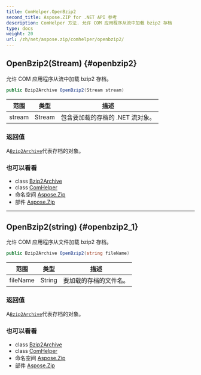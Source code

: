 ```yaml
---
title: ComHelper.OpenBzip2
second_title: Aspose.ZIP for .NET API 参考
description: ComHelper 方法. 允许 COM 应用程序从流中加载 bzip2 存档
type: docs
weight: 20
url: /zh/net/aspose.zip/comhelper/openbzip2/
---
```

## OpenBzip2(Stream) {#openbzip2}

允许 COM 应用程序从流中加载 bzip2 存档。

```csharp
public Bzip2Archive OpenBzip2(Stream stream)
```

| 范围 | 类型 | 描述 |
| --- | --- | --- |
| stream | Stream | 包含要加载的存档的 .NET 流对象。 |

### 返回值

A[`Bzip2Archive`](../../../aspose.zip.bzip2/bzip2archive/)代表存档的对象。

### 也可以看看

* class [Bzip2Archive](../../../aspose.zip.bzip2/bzip2archive/)
* class [ComHelper](../)
* 命名空间 [Aspose.Zip](../../comhelper/)
* 部件 [Aspose.Zip](../../../)

---

## OpenBzip2(string) {#openbzip2_1}

允许 COM 应用程序从文件加载 bzip2 存档。

```csharp
public Bzip2Archive OpenBzip2(string fileName)
```

| 范围 | 类型 | 描述 |
| --- | --- | --- |
| fileName | String | 要加载的存档的文件名。 |

### 返回值

A[`Bzip2Archive`](../../../aspose.zip.bzip2/bzip2archive/)代表存档的对象。

### 也可以看看

* class [Bzip2Archive](../../../aspose.zip.bzip2/bzip2archive/)
* class [ComHelper](../)
* 命名空间 [Aspose.Zip](../../comhelper/)
* 部件 [Aspose.Zip](../../../)


